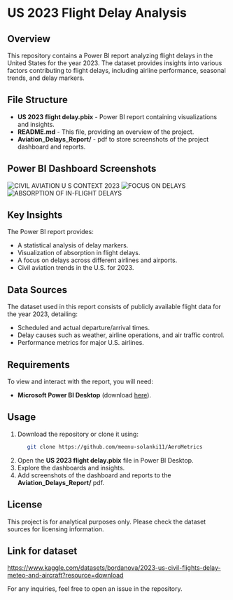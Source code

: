 # US 2023 Flight Delay Analysis

## Overview

This repository contains a Power BI report analyzing flight delays in the United States for the year 2023. The dataset provides insights into various factors contributing to flight delays, including airline performance, seasonal trends, and delay markers.

## File Structure

- **US 2023 flight delay.pbix** - Power BI report containing visualizations and insights.
- **README.md** - This file, providing an overview of the project.
- **Aviation_Delays_Report/** - pdf to store screenshots of the project dashboard and reports.

## Power BI Dashboard Screenshots



![CIVIL AVIATION U S  CONTEXT 2023](https://github.com/user-attachments/assets/160d8fd4-1e12-4c93-b490-69e879ec0f84)
![FOCUS ON DELAYS](https://github.com/user-attachments/assets/a21460e9-8531-4bf5-a8a8-93fa937c84cd)
![ABSORPTION OF IN-FLIGHT DELAYS](https://github.com/user-attachments/assets/e5e0d668-89cf-4886-a5e7-2d06e276a5d4)



## Key Insights

The Power BI report provides:

- A statistical analysis of delay markers.
- Visualization of absorption in flight delays.
- A focus on delays across different airlines and airports.
- Civil aviation trends in the U.S. for 2023.

## Data Sources

The dataset used in this report consists of publicly available flight data for the year 2023, detailing:

- Scheduled and actual departure/arrival times.
- Delay causes such as weather, airline operations, and air traffic control.
- Performance metrics for major U.S. airlines.

## Requirements

To view and interact with the report, you will need:

- **Microsoft Power BI Desktop** (download [here](https://powerbi.microsoft.com/en-us/desktop/)).

## Usage

1. Download the repository or clone it using:
   ```sh
      git clone https://github.com/meenu-solanki11/AeroMetrics
   ```
2. Open the **US 2023 flight delay.pbix** file in Power BI Desktop.
3. Explore the dashboards and insights.
4. Add screenshots of the dashboard and reports to the **Aviation_Delays_Report/** pdf.

## License

This project is for analytical purposes only. Please check the dataset sources for licensing information.

## Link for dataset

https://www.kaggle.com/datasets/bordanova/2023-us-civil-flights-delay-meteo-and-aircraft?resource=download

For any inquiries, feel free to open an issue in the repository.
